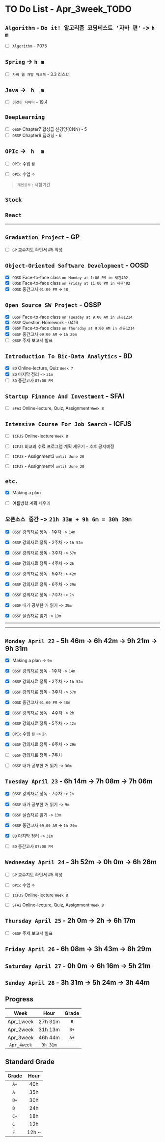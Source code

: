 # TO Do List - Apr_3week_TODO

## `Algorithm` - `Do it! 알고리즘 코딩테스트 '자바 편'` -> `h m`
- [ ] `Algorithm` - P075

## `Spring` -> `h m`
- [ ] `자바 웹 개발 워크북` - 3.3 리스너

## `Java` -> ` h  m`
- [ ] `이것이 자바다` - 19.4

## `DeepLearning`
- [ ] `OSSP` Chapter7 합성곱 신경망(CNN) - 5
- [ ] `OSSP` Chapter8 딥러닝 - 6

## `OPIc` -> ` h  m`
- [ ] `OPIc` 수업 `월`
- [ ] `OPIc` 수업 `수`


> `개인공부` : 시험기간

## `Stock`
## `React`
---

## `Graduation Project` - GP
- [ ] `GP` 교수지도 확인서 #5 작성

## `Object-Oriented Software Development` - OOSD
- [x] `OOSD` Face-to-face class `on Monday at 1:00 PM in 새관402`
- [x] `OOSD` Face-to-face class `on Friday at 11:00 PM in 새관402`
- [x] `OOSD` 중간고사 `01:00 PM` -> `48`

## `Open Source SW Project` - OSSP
- [x] `OSSP` Face-to-face class `on Tuesday at 9:00 AM in 신공1214`
- [x] `OSSP` Question Homework - 0416
- [x] `OSSP` Face-to-face class `on Thursday at 9:00 AM in 신공1214`
- [x] `OSSP` 중간고사 `09:00 AM` -> `1h 20m`
- [ ] `OSSP` 주제 보고서 발표

## `Introduction To Bic-Data Analytics` - BD
- [x] `BD` Online-lecture, Quiz  `Week 7`
- [x] `BD` 마지막 정리 -> `31m`
- [ ] `BD` 중간고사 `07:00 PM`

## `Startup Finance And Investment` - SFAI
- [ ] `SFAI` Online-lecture, Quiz, Assignment `Week 8`

## `Intensive Course For Job Search` - ICFJS
- [ ] `ICFJS` Online-lecture `Week 8`

- [ ] `ICFJS` 비교과 수료 프로그램 계획 세우기 - 추후 공지예정
- [ ] `ICFJS` - Assignment3 `until June 20`
- [ ] `ICFJS` - Assignment4 `until June 20`

## `etc.`
- [x] Making a plan
- [ ] 여름방학 계획 세우기


## `오픈소스 중간` -> `21h 33m + 9h 6m = 30h 39m`
- [x] `OSSP` 강의자료 정독 - 1주차 -> `14m`
- [x] `OSSP` 강의자료 정독 - 2주차 -> `1h 52m`
- [x] `OSSP` 강의자료 정독 - 3주차 -> `57m`
- [x] `OSSP` 강의자료 정독 - 4주차 -> `2h`
- [x] `OSSP` 강의자료 정독 - 5주차 -> `42m`
- [x] `OSSP` 강의자료 정독 - 6주차 -> `29m`
- [x] `OSSP` 강의자료 정독 - 7주차 -> `2h`
- [x] `OSSP` 내가 공부한 거 읽기 -> `39m`
- [x] `OSSP` 실습자료 읽기 -> `13m`


---
---

## `Monday April 22` - 5h 46m -> 6h 42m -> 9h 21m -> 9h 31m
- [x] Making a plan -> `9m`
- [x] `OSSP` 강의자료 정독 - 1주차 -> `14m`
- [x] `OSSP` 강의자료 정독 - 2주차 -> `1h 52m`
- [x] `OSSP` 강의자료 정독 - 3주차 -> `57m`
- [x] `OOSD` 중간고사 `01:00 PM` -> `48m`
- [x] `OSSP` 강의자료 정독 - 4주차 -> `2h`
- [x] `OSSP` 강의자료 정독 - 5주차 -> `42m`
- [x] `OPIc` 수업 `월` -> `2h`
- [x] `OSSP` 강의자료 정독 - 6주차 -> `29m`
- [ ] `OSSP` 강의자료 정독 - 7주차
- [ ] `OSSP` 내가 공부한 거 읽기 -> `30m`


## `Tuesday April 23` - 6h 14m -> 7h 08m -> 7h 06m
- [x] `OSSP` 강의자료 정독 - 7주차 -> `2h`
- [x] `OSSP` 내가 공부한 거 읽기 -> `9m`
- [x] `OSSP` 실습자료 읽기 -> `13m`
- [x] `OSSP` 중간고사 `09:00 AM` -> `1h 20m`
- [x] `BD` 마지막 정리 -> `31m`
- [ ] `BD` 중간고사 `07:00 PM`


## `Wednesday April 24` - 3h 52m -> 0h 0m -> 6h 26m
- [ ] `GP` 교수지도 확인서 #5 작성
- [ ] `OPIc` 수업 `수`
- [ ] `ICFJS` Online-lecture `Week 8`
- [ ] `SFAI` Online-lecture, Quiz, Assignment `Week 8`


## `Thursday April 25` - 2h 0m -> 2h -> 6h 17m
- [ ] `OSSP` 주제 보고서 발표


## `Friday April 26` - 6h 08m -> 3h 43m -> 8h 29m



## `Saturday April 27` - 0h 0m -> 6h 16m -> 5h 21m



## `Sunday April 28` - 3h 31m -> 5h 24m -> 3h 44m




## Progress
| Week | Hour | Grade |
|:---:|:---:|:---:|
|Apr_1week|27h 31m|`B`|
|Apr_2week|31h 13m|`B+`|
|Apr_3week|46h 44m|`A+`|
|`Apr_4week`|`9h 31m`||


## Standard Grade
| Grade | Hour |
|:---:|:---:|
|`A+`|40h|
|`A `|35h|
|`B+`|30h|
|`B `|24h|
|`C+`|18h|
|`C `|12h|
|`F `|12h ~|
